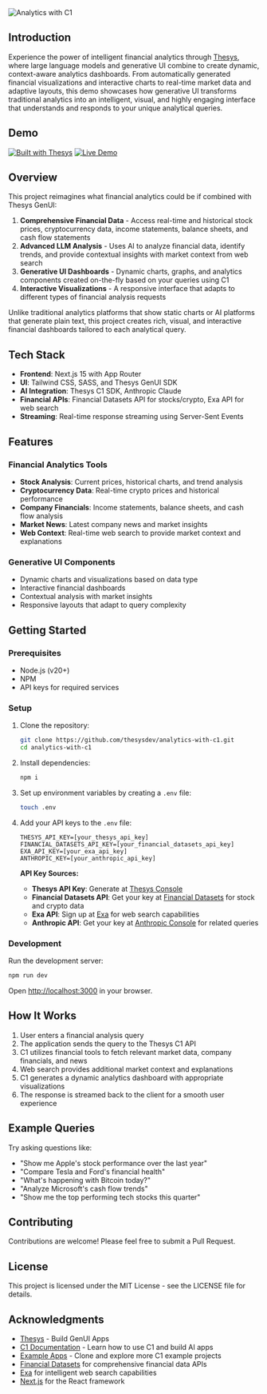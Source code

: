 <picture>
  <source media="(prefers-color-scheme: light)" srcset="public/page-title.svg" />
  <source media="(prefers-color-scheme: dark)" srcset="public/page-title.svg" />
  <img alt="Analytics with C1" src="public/page-title.svg" />
</picture>

## Introduction

Experience the power of intelligent financial analytics through [Thesys](https://www.thesys.dev/), where large language models and generative UI combine to create dynamic, context-aware analytics dashboards. From automatically generated financial visualizations and interactive charts to real-time market data and adaptive layouts, this demo showcases how generative UI transforms traditional analytics into an intelligent, visual, and highly engaging interface that understands and responds to your unique analytical queries.

## Demo

[![Built with Thesys](https://thesys.dev/built-with-thesys-badge.svg)](https://thesys.dev)
[![Live Demo](https://img.shields.io/badge/Live%20Demo-analytics--with--c1.vercel.app-blue?style=for-the-badge&logo=vercel&logo=link)](https://analytics-with-c1.vercel.app/)

## Overview

This project reimagines what financial analytics could be if combined with Thesys GenUI:

1. **Comprehensive Financial Data** - Access real-time and historical stock prices, cryptocurrency data, income statements, balance sheets, and cash flow statements
2. **Advanced LLM Analysis** - Uses AI to analyze financial data, identify trends, and provide contextual insights with market context from web search
3. **Generative UI Dashboards** - Dynamic charts, graphs, and analytics components created on-the-fly based on your queries using C1
4. **Interactive Visualizations** - A responsive interface that adapts to different types of financial analysis requests

Unlike traditional analytics platforms that show static charts or AI platforms that generate plain text, this project creates rich, visual, and interactive financial dashboards tailored to each analytical query.

## Tech Stack

- **Frontend**: Next.js 15 with App Router
- **UI**: Tailwind CSS, SASS, and Thesys GenUI SDK
- **AI Integration**: Thesys C1 SDK, Anthropic Claude
- **Financial APIs**: Financial Datasets API for stocks/crypto, Exa API for web search
- **Streaming**: Real-time response streaming using Server-Sent Events

## Features

### Financial Analytics Tools
- **Stock Analysis**: Current prices, historical charts, and trend analysis
- **Cryptocurrency Data**: Real-time crypto prices and historical performance
- **Company Financials**: Income statements, balance sheets, and cash flow analysis
- **Market News**: Latest company news and market insights
- **Web Context**: Real-time web search to provide market context and explanations

### Generative UI Components
- Dynamic charts and visualizations based on data type
- Interactive financial dashboards
- Contextual analysis with market insights
- Responsive layouts that adapt to query complexity

## Getting Started

### Prerequisites

- Node.js (v20+)
- NPM
- API keys for required services

### Setup

1. Clone the repository:

   ```bash
   git clone https://github.com/thesysdev/analytics-with-c1.git
   cd analytics-with-c1
   ```

2. Install dependencies:

   ```bash
   npm i
   ```

3. Set up environment variables by creating a `.env` file:

   ```bash
   touch .env
   ```

4. Add your API keys to the `.env` file:

   ```
   THESYS_API_KEY=[your_thesys_api_key]
   FINANCIAL_DATASETS_API_KEY=[your_financial_datasets_api_key]
   EXA_API_KEY=[your_exa_api_key]
   ANTHROPIC_KEY=[your_anthropic_api_key]
   ```

   **API Key Sources:**
   - **Thesys API Key**: Generate at [Thesys Console](https://chat.thesys.dev/console/keys)
   - **Financial Datasets API**: Get your key at [Financial Datasets](https://financialdatasets.ai/) for stock and crypto data
   - **Exa API**: Sign up at [Exa](https://exa.ai/) for web search capabilities
   - **Anthropic API**: Get your key at [Anthropic Console](https://console.anthropic.com/) for related queries

### Development

Run the development server:

```bash
npm run dev
```

Open [http://localhost:3000](http://localhost:3000) in your browser.

## How It Works

1. User enters a financial analysis query
2. The application sends the query to the Thesys C1 API
3. C1 utilizes financial tools to fetch relevant market data, company financials, and news
4. Web search provides additional market context and explanations
5. C1 generates a dynamic analytics dashboard with appropriate visualizations
6. The response is streamed back to the client for a smooth user experience

## Example Queries

Try asking questions like:
- "Show me Apple's stock performance over the last year"
- "Compare Tesla and Ford's financial health"
- "What's happening with Bitcoin today?"
- "Analyze Microsoft's cash flow trends"
- "Show me the top performing tech stocks this quarter"

## Contributing

Contributions are welcome! Please feel free to submit a Pull Request.

## License

This project is licensed under the MIT License - see the LICENSE file for details.

## Acknowledgments

- [Thesys](https://www.thesys.dev/) - Build GenUI Apps
- [C1 Documentation](https://docs.thesys.dev/welcome) - Learn how to use C1 and build AI apps
- [Example Apps](https://github.com/thesysdev/examples/tree/main) - Clone and explore more C1 example projects
- [Financial Datasets](https://financialdatasets.ai/) for comprehensive financial data APIs
- [Exa](https://exa.ai/) for intelligent web search capabilities
- [Next.js](https://nextjs.org/) for the React framework
